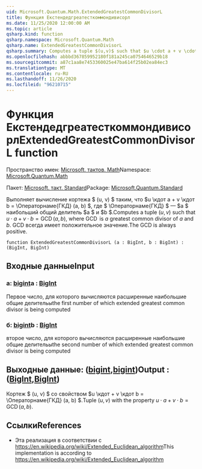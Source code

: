 ```yaml
---
uid: Microsoft.Quantum.Math.ExtendedGreatestCommonDivisorL
title: Функция Екстендедгреатесткоммондивисорл
ms.date: 11/25/2020 12:00:00 AM
ms.topic: article
qsharp.kind: function
qsharp.namespace: Microsoft.Quantum.Math
qsharp.name: ExtendedGreatestCommonDivisorL
qsharp.summary: Computes a tuple $(u,v)$ such that $u \cdot a + v \cdot b = \operatorname{GCD}(a, b)$, where $\operatorname{GCD}$ is $a$ greatest common divisor of $a$ and $b$. The GCD is always positive.
ms.openlocfilehash: abbbd367859952180f181a245ca0754646529b18
ms.sourcegitcommit: a87c1aa8e7453360025e47ba614f25b02ea84ec3
ms.translationtype: MT
ms.contentlocale: ru-RU
ms.lasthandoff: 11/26/2020
ms.locfileid: "96210715"
---
```

# <a name="extendedgreatestcommondivisorl-function"></a><span data-ttu-id="65840-102">Функция Екстендедгреатесткоммондивисорл</span><span class="sxs-lookup"><span data-stu-id="65840-102">ExtendedGreatestCommonDivisorL function</span></span>

<span data-ttu-id="65840-103">Пространство имен: [Microsoft. тактов. Math](xref:Microsoft.Quantum.Math)</span><span class="sxs-lookup"><span data-stu-id="65840-103">Namespace: [Microsoft.Quantum.Math](xref:Microsoft.Quantum.Math)</span></span>

<span data-ttu-id="65840-104">Пакет: [Microsoft. такт. Standard](https://nuget.org/packages/Microsoft.Quantum.Standard)</span><span class="sxs-lookup"><span data-stu-id="65840-104">Package: [Microsoft.Quantum.Standard](https://nuget.org/packages/Microsoft.Quantum.Standard)</span></span>


<span data-ttu-id="65840-105">Выполняет вычисление кортежа $ (u, v) $ таким, что $u \кдот a + v \кдот b = \Операторнаме{ГКД} (a, b) $, где $ \Операторнаме{ГКД} $ — $a $ наибольший общий делитель $a $ и $b $.</span><span class="sxs-lookup"><span data-stu-id="65840-105">Computes a tuple $(u,v)$ such that $u \cdot a + v \cdot b = \operatorname{GCD}(a, b)$, where $\operatorname{GCD}$ is $a$ greatest common divisor of $a$ and $b$.</span></span> <span data-ttu-id="65840-106">GCD всегда имеет положительное значение.</span><span class="sxs-lookup"><span data-stu-id="65840-106">The GCD is always positive.</span></span>

```qsharp
function ExtendedGreatestCommonDivisorL (a : BigInt, b : BigInt) : (BigInt, BigInt)
```


## <a name="input"></a><span data-ttu-id="65840-107">Входные данные</span><span class="sxs-lookup"><span data-stu-id="65840-107">Input</span></span>

### <a name="a--bigint"></a><span data-ttu-id="65840-108">a: [bigint](xref:microsoft.quantum.lang-ref.bigint)</span><span class="sxs-lookup"><span data-stu-id="65840-108">a : [BigInt](xref:microsoft.quantum.lang-ref.bigint)</span></span>

<span data-ttu-id="65840-109">Первое число, для которого вычисляются расширенные наибольшие общие делительы</span><span class="sxs-lookup"><span data-stu-id="65840-109">the first number of which extended greatest common divisor is being computed</span></span>


### <a name="b--bigint"></a><span data-ttu-id="65840-110">б: [bigint](xref:microsoft.quantum.lang-ref.bigint)</span><span class="sxs-lookup"><span data-stu-id="65840-110">b : [BigInt](xref:microsoft.quantum.lang-ref.bigint)</span></span>

<span data-ttu-id="65840-111">второе число, для которого вычисляются расширенные наибольшие общие делительы</span><span class="sxs-lookup"><span data-stu-id="65840-111">the second number of which extended greatest common divisor is being computed</span></span>



## <a name="output--bigintbigint"></a><span data-ttu-id="65840-112">Выходные данные: ([bigint](xref:microsoft.quantum.lang-ref.bigint),[bigint](xref:microsoft.quantum.lang-ref.bigint))</span><span class="sxs-lookup"><span data-stu-id="65840-112">Output : ([BigInt](xref:microsoft.quantum.lang-ref.bigint),[BigInt](xref:microsoft.quantum.lang-ref.bigint))</span></span>

<span data-ttu-id="65840-113">Кортеж $ (u, v) $ со свойством $u \кдот + v \кдот b = \Операторнаме{ГКД} (a, b) $.</span><span class="sxs-lookup"><span data-stu-id="65840-113">Tuple $(u,v)$ with the property $u \cdot a + v \cdot b = \operatorname{GCD}(a, b)$.</span></span>

## <a name="references"></a><span data-ttu-id="65840-114">Ссылки</span><span class="sxs-lookup"><span data-stu-id="65840-114">References</span></span>

- <span data-ttu-id="65840-115">Эта реализация в соответствии с https://en.wikipedia.org/wiki/Extended_Euclidean_algorithm</span><span class="sxs-lookup"><span data-stu-id="65840-115">This implementation is according to https://en.wikipedia.org/wiki/Extended_Euclidean_algorithm</span></span>